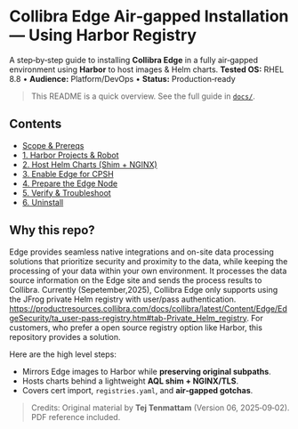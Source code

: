 # Collibra Edge Air‑gapped Installation — Using Harbor Registry

A step‑by‑step guide to installing **Collibra Edge** in a fully air‑gapped environment using **Harbor** to host images & Helm charts.
**Tested OS:** RHEL 8.8 • **Audience:** Platform/DevOps • **Status:** Production‑ready

> This README is a quick overview. See the full guide in [`docs/`](docs/index.md).

## Contents
- [Scope & Prereqs](docs/index.md#scope--prerequisites)
- [1. Harbor Projects & Robot](docs/01-harbor.md)
- [2. Host Helm Charts (Shim + NGINX)](docs/02-helm-repo.md)
- [3. Enable Edge for CPSH](docs/03-enable-cpsh.md)
- [4. Prepare the Edge Node](docs/04-edge-node.md)
- [5. Verify & Troubleshoot](docs/05-verify.md)
- [6. Uninstall](docs/06-uninstall.md)

## Why this repo?

Edge provides seamless native integrations and on-site data processing solutions that prioritize security and proximity to the data, while keeping the processing of your data within your own environment. It processes the data source information on the Edge site and sends the process results to Collibra. Currently (Sepetember,2025), Collibra Edge only supports using the JFrog private Helm registry with user/pass authentication. https://productresources.collibra.com/docs/collibra/latest/Content/Edge/EdgeSecurity/ta_user-pass-registry.htm#tab-Private_Helm_registry. For customers, who prefer a open source registry option like Harbor, this repository provides a solution. 

Here are the high level steps: 

- Mirrors Edge images to Harbor while **preserving original subpaths**.
- Hosts charts behind a lightweight **AQL shim + NGINX/TLS**.
- Covers cert import, `registries.yaml`, and **air‑gapped gotchas**.

> Credits: Original material by **Tej Tenmattam** (Version 06, 2025‑09‑02). PDF reference included.  
